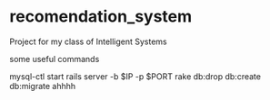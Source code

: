 # recomendation_system
Project for my class of Intelligent Systems

some useful commands

mysql-ctl start
rails server -b $IP -p $PORT
rake db:drop db:create db:migrate
ahhhh